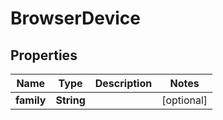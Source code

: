 
# BrowserDevice

## Properties
Name | Type | Description | Notes
------------ | ------------- | ------------- | -------------
**family** | **String** |  |  [optional]



